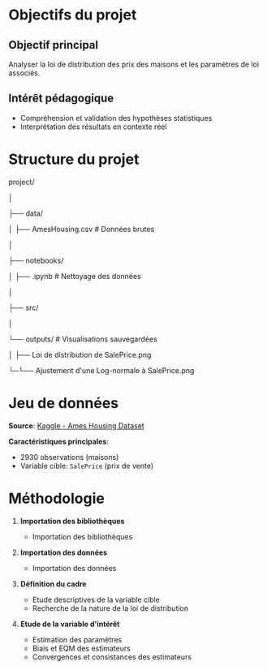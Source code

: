 # Objectifs du projet
## Objectif principal
Analyser la loi de distribution des prix des maisons et les paramètres de loi associés.

## Intérêt pédagogique
- Compréhension et validation des hypothèses statistiques
- Interprétation des résultats en contexte réel


# Structure du projet
project/

│

├── data/

│ ├── AmesHousing.csv # Données brutes

│

├── notebooks/

│ ├── .ipynb # Nettoyage des données

│

├── src/

│

└── outputs/ # Visualisations sauvegardées

│ ├── Loi de distribution de SalePrice.png

└─└── Ajustement d'une Log-normale à SalePrice.png


# Jeu de données

**Source**: [Kaggle - Ames Housing Dataset](https://www.kaggle.com/c/house-prices-advanced-regression-techniques/data)

**Caractéristiques principales**:
- 2930 observations (maisons)
- Variable cible: `SalePrice` (prix de vente)


# Méthodologie
1. **Importation des bibliothèques**
    - Importation des bibliothèques

2. **Importation des données**
    - Importation des données

3. **Définition du cadre**
   - Etude descriptives de la variable cible
   - Recherche de la nature de la loi de distribution

4. **Etude de la variable d'intérêt**
   - Estimation des paramètres
   - Biais et EQM des estimateurs
   - Convergences et consistances des estimateurs

